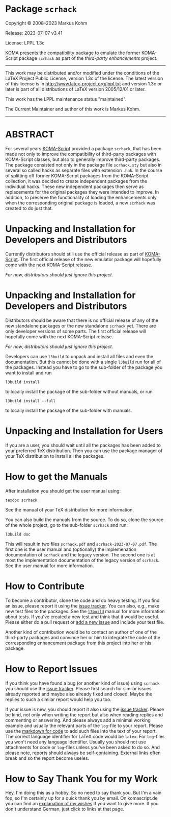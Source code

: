 # Package `scrhack`

Copyright © 2008–2023 Markus Kohm

Release: 2023-07-07 v3.41

License: LPPL 1.3c

KOMA presents the compatibility package to emulate the former KOMA-Script
package `scrhack` as part of the *third-party enhancements* project.

----------------------------------------------------------------------------

This work may be distributed and/or modified under the conditions of
the LaTeX Project Public License, version 1.3c of the license.
The latest version of this license is in
    http://www.latex-project.org/lppl.txt
and version 1.3c or later is part of all distributions of LaTeX
version 2005/12/01 or later.

This work has the LPPL maintenance status "maintained".

The Current Maintainer and author of this work is Markus Kohm.

----------------------------------------------------------------------------

# ABSTRACT

For several years
[KOMA-Script](https://www.sourceforge.net/project/koma-script) provided a
package `scrhack`, that has been made not only to improve the compatibility of
third-party packages with KOMA-Script classes, but also to generally improve
third-party packages. The package consisted not only in the package file
`scrhack.sty` but also in several so called hacks as separate files with
extension `.hak`. In the course of splitting off former KOMA-Script packages
from the KOMA-Script collection, it was decided to create independent packages
from the individual hacks. These new independent packages then serve as
replacements for the original packages they were intended to improve. In
addition, to preserve the functionality of loading the enhancements only when
the corresponding original package is loaded, a new `scrhack` was created to
do just that.

# Unpacking and Installation for Developers and Distributors

Currently distributors should still use the official release as part of
[KOMA-Script](https://www.sourceforge.net/project/koma-script). The first
official release of the new emulator package will hopefully come with the next
KOMA-Script release.

*For now, distributors should just ignore this project.*

# Unpacking and Installation for Developers and Distributors

Distributors should be aware that there is no official release of any of the
new standalone packages or the new standalone `scrhack` yet. There are only
developer versions of some parts. The first official release will hopefully
come with the next KOMA-Script release.

*For now, distributors should just ignore this project.*

Developers can use `l3build` to unpack and install all files and even the
documentation. But this cannot be done with a single `l3build` run for all of
the packages. Instead you have to go to the sub-folder of the package you want
to install and run

    l3build install
	
to locally install the package of the sub-folder without manuals, or run

    l3build install --full
	
to locally install the package of the sub-folder with manuals.

# Unpacking and Installation for Users

If you are a user, you should wait until all the packages has been added to
your preferred TeX distribution. Then you can use the package manager of your
TeX distribution to install all the packages.

# How to get the Manuals

After installation you should get the user manual using:

    texdoc scrhack
	
See the manual of your TeX distribution for more information. 

You can also build the manuals from the source. To do so, clone the source of
the whole project, go to the sub-folder `scrhack` and run:

	l3build doc
	
This will result in two files `scrhack.pdf` and `scrhack-2023-07-07.pdf`. The
first one is the user manual and (optionally) the implemenation documentation
of `scrhack` and the legacy version. The second one is at most the
implementation documentation of the legacy version of `scrhack`. See the user
manual for more information.

# How to Contribute

To become a contributor, clone the code and do heavy testing. If you find an
issue, please report it using the [issue tracker](../../issues). You can
also, e.g., make new test files to the packages. See the
[`l3build`](https://ctan.prg/pkg/l3build) manual for more information about
tests. If you've created a new test and think that it would be useful. Please
either do a pull request or [add a new issue](../../issues/new/choose) and
include your test file.

Another kind of contribution would be to contact an author of one of the
third-party packages and convince her or him to integrate the code of the
corresponding enhancement package from this project into her or his package.

# How to Report Issues

If you think you have found a bug (or another kind of issue) using `scrhack`
you should use the [issue tracker](../../issues). Please first search for
similar issues already reported and maybe also already fixed and closed. Maybe
the replies to such a similar report would help you too.

If your issue is new, you should report it also using the [issue
tracker](../../issues). Please be kind, not only when writing the report but
also when reading replies and commenting or answering. And please always add a
minimal working example and usually the relevant parts of the `log`-file to
your report. Please use the [markdown for
code](https://docs.github.com/en/get-started/writing-on-github/working-with-advanced-formatting/creating-and-highlighting-code-blocks)
to add such files into the text of your report. The correct language
identifier for LaTeX code would be `latex`. For `log`-files you won't need any
language identifier. Usually you should not use attachments for code or
`log`-files unless you've been asked to do so. And please note, reports should
always be self-containing. External links often break and so the report become
useles.

# How to Say Thank You for my Work

Hey, I'm doing this as a hobby. So no need to say thank you. But I'm a vain
fop, so I'm certainly up for a quick thank you by email. On komascript.de you
can find an [explanation of my wishes](https://komascript.de/wunschliste) if
you want to give more. If you don't understand German, just click to links at
that page.
